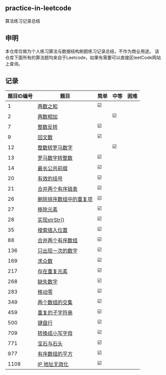 ## practice-in-leetcode
算法练习记录总结

## 申明
本仓库仅做为个人练习算法与数据结构刷题练习记录总结，不作为商业用途。
该仓库下面所有的算法题均来自于Leetcode，如果有需要可以直接区leetCode网站上查询。

## 记录
| 题目ID编号 | 题目 | 简单|中等|困难|
|--|--|--|--|--|
| 1 |  [两数之和](https://github.com/crazyandcoder/practice-in-leetcode/blob/master/%E4%B8%A4%E6%95%B0%E4%B9%8B%E5%92%8C.md)| ☑️  | ||
| 2 |  [两数相加](https://github.com/crazyandcoder/practice-in-leetcode/blob/master/2-%E4%B8%A4%E6%95%B0%E7%9B%B8%E5%8A%A0.md)| |☑️|
|  7 |  [整数反转](https://github.com/crazyandcoder/practice-in-leetcode/blob/master/7-%E6%95%B4%E6%95%B0%E5%8F%8D%E8%BD%AC.md)|  ☑️  | ||
| 9  |  [回文数](https://github.com/crazyandcoder/practice-in-leetcode/blob/master/9-%E5%9B%9E%E6%96%87%E6%95%B0.md)|  ☑️  | ||
| 12 |  [整数转罗马数字](https://github.com/crazyandcoder/practice-in-leetcode/edit/master/12-%E6%95%B4%E6%95%B0%E8%BD%AC%E7%BD%97%E9%A9%AC%E6%95%B0%E5%AD%97.md)|  |☑️|
| 13 |  [罗马数字转整数](https://github.com/crazyandcoder/practice-in-leetcode/blob/master/13-%E7%BD%97%E9%A9%AC%E6%95%B0%E5%AD%97%E8%BD%AC%E6%95%B4%E6%95%B0.md)|  ☑️  | ||
| 14 |  [最长公共前缀](https://github.com/crazyandcoder/practice-in-leetcode/blob/master/14-%E6%9C%80%E9%95%BF%E5%85%AC%E5%85%B1%E5%89%8D%E7%BC%80.md)|  ☑️  | ||
| 20 |  [有效的括号](https://github.com/crazyandcoder/practice-in-leetcode/blob/master/20-%E6%9C%89%E6%95%88%E7%9A%84%E6%8B%AC%E5%8F%B7.md)|  ☑️  | ||
| 21 |  [合并两个有序链表](https://github.com/crazyandcoder/practice-in-leetcode/blob/master/21-%E5%90%88%E5%B9%B6%E4%B8%A4%E4%B8%AA%E6%9C%89%E5%BA%8F%E9%93%BE%E8%A1%A8.md)|  ☑️  | ||
| 26  |  [删除排序数组中的重复项](https://github.com/crazyandcoder/practice-in-leetcode/blob/master/26-%E5%88%A0%E9%99%A4%E6%8E%92%E5%BA%8F%E6%95%B0%E7%BB%84%E4%B8%AD%E7%9A%84%E9%87%8D%E5%A4%8D%E9%A1%B9.md)|  ☑️  | ||
| 27  |  [移除元素](https://github.com/crazyandcoder/practice-in-leetcode/blob/master/27-%E7%A7%BB%E9%99%A4%E5%85%83%E7%B4%A0.md)|  ☑️  | ||
|  28 |  [实现strStr()](https://github.com/crazyandcoder/practice-in-leetcode/blob/master/28-%E5%AE%9E%E7%8E%B0%20strStr().md)|  ☑️  | ||
| 35  |  [搜索插入位置](https://github.com/crazyandcoder/practice-in-leetcode/blob/master/35-%E6%90%9C%E7%B4%A2%E6%8F%92%E5%85%A5%E4%BD%8D%E7%BD%AE.md)|  ☑️  | ||
|  88 |  [合并两个有序数组](https://github.com/crazyandcoder/practice-in-leetcode/blob/master/88-%E5%90%88%E5%B9%B6%E4%B8%A4%E4%B8%AA%E6%9C%89%E5%BA%8F%E6%95%B0%E7%BB%84.md)|  ☑️  | ||
| 136 |  [只出现一次的数字](https://github.com/crazyandcoder/practice-in-leetcode/blob/master/136-%E5%8F%AA%E5%87%BA%E7%8E%B0%E4%B8%80%E6%AC%A1%E7%9A%84%E6%95%B0%E5%AD%97.md)|  ☑️  | ||
| 169 |  [求众数](https://github.com/crazyandcoder/practice-in-leetcode/blob/master/169-%E6%B1%82%E4%BC%97%E6%95%B0.md)|  ☑️  | ||
|  217 |  [存在重复元素](https://github.com/crazyandcoder/practice-in-leetcode/blob/master/217-%E5%AD%98%E5%9C%A8%E9%87%8D%E5%A4%8D%E5%85%83%E7%B4%A0.md)|  ☑️  | ||
|  268 |  [缺失数字](https://github.com/crazyandcoder/practice-in-leetcode/blob/master/268-%E7%BC%BA%E5%A4%B1%E6%95%B0%E5%AD%97.md)|  ☑️  | ||
| 283  |  [移动零](https://github.com/crazyandcoder/practice-in-leetcode/blob/master/283-%E7%A7%BB%E5%8A%A8%E9%9B%B6.md)|  ☑️  | ||
| 349  |  [两个数组的交集](https://github.com/crazyandcoder/practice-in-leetcode/blob/master/349-%E4%B8%A4%E4%B8%AA%E6%95%B0%E7%BB%84%E7%9A%84%E4%BA%A4%E9%9B%86.md)|  ☑️  | ||
| 459  |  [重复的子字符串](https://github.com/crazyandcoder/practice-in-leetcode/blob/master/459-%E9%87%8D%E5%A4%8D%E7%9A%84%E5%AD%90%E5%AD%97%E7%AC%A6%E4%B8%B2.md)|  ☑️  | ||
|  500 |  [键盘行](https://github.com/crazyandcoder/practice-in-leetcode/blob/master/500-%E9%94%AE%E7%9B%98%E8%A1%8C.md)|  ☑️  | ||
|  709 |  [转换成小写字母](https://github.com/crazyandcoder/practice-in-leetcode/blob/master/709-%E8%BD%AC%E6%8D%A2%E6%88%90%E5%B0%8F%E5%86%99%E5%AD%97%E6%AF%8D.md)|  ☑️  | ||
|  771 |  [宝石与石头](https://github.com/crazyandcoder/practice-in-leetcode/blob/master/771-%E5%AE%9D%E7%9F%B3%E4%B8%8E%E7%9F%B3%E5%A4%B4.md)|  ☑️  | ||
| 977  |  [有序数组的平方](https://github.com/crazyandcoder/practice-in-leetcode/blob/master/977-%E6%9C%89%E5%BA%8F%E6%95%B0%E7%BB%84%E7%9A%84%E5%B9%B3%E6%96%B9.md)|  ☑️  | ||
| 1108 |  [IP 地址无效化](https://github.com/crazyandcoder/practice-in-leetcode/blob/master/1108-IP%20%E5%9C%B0%E5%9D%80%E6%97%A0%E6%95%88%E5%8C%96.md)| ☑️  | ||











